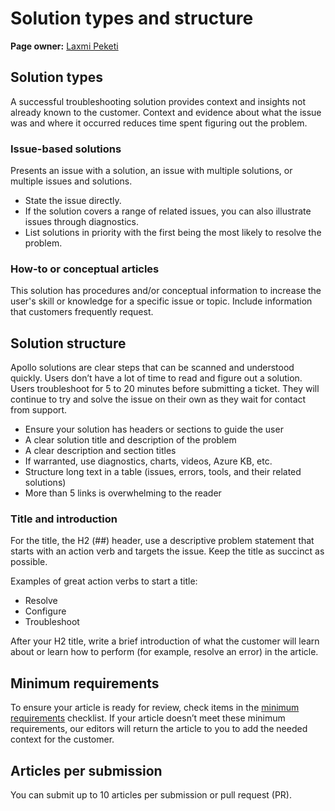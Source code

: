 # Solution types and structure

**Page owner:** [Laxmi Peketi](sree.peketi@microsoft.com)

## Solution types
A successful troubleshooting solution provides context and insights not already
known to the customer. Context and evidence about what the issue was and where
it occurred reduces time spent figuring out the problem.

### Issue-based solutions

Presents an issue with a solution, an issue with multiple solutions, or multiple
issues and solutions. 
- State the issue directly. 
- If the solution covers a range of related issues, you can also illustrate issues through diagnostics. 
- List solutions in priority with the first being the most likely to resolve the problem.

### How-to or conceptual articles

This solution has procedures and/or conceptual information to increase the
user's skill or knowledge for a specific issue or topic. Include information
that customers frequently request.

## Solution structure

Apollo solutions are clear steps that can be scanned and understood quickly.
Users don’t have a lot of time to read and figure out a solution. Users
troubleshoot for 5 to 20 minutes before submitting a ticket. They will continue
to try and solve the issue on their own as they wait for contact from support.

-   Ensure your solution has headers or sections to guide the user
-   A clear solution title and description of the problem
-   A clear description and section titles
-   If warranted, use diagnostics, charts, videos, Azure KB, etc.
-   Structure long text in a table (issues, errors, tools, and their related solutions)
-   More than 5 links is overwhelming to the reader

### Title and introduction

For the title, the H2 (##) header, use a descriptive problem statement that starts with an action verb and targets the issue. Keep the title as succinct as possible.

Examples of great action verbs to start a title:
- Resolve
- Configure
- Troubleshoot

After your H2 title, write a brief introduction of what the customer will learn about or learn how to perform (for example, resolve an error) in the article.

## Minimum requirements

To ensure your article is ready for review, check items in the [minimum
requirements](https://azsupportdocs.azurewebsites.net/playbook/ApolloMinRequirementsList.html)
checklist. If your article doesn’t meet these minimum requirements, our editors
will return the article to you to add the needed context for the customer.

## Articles per submission

You can submit up to 10 articles per submission or pull request (PR).
